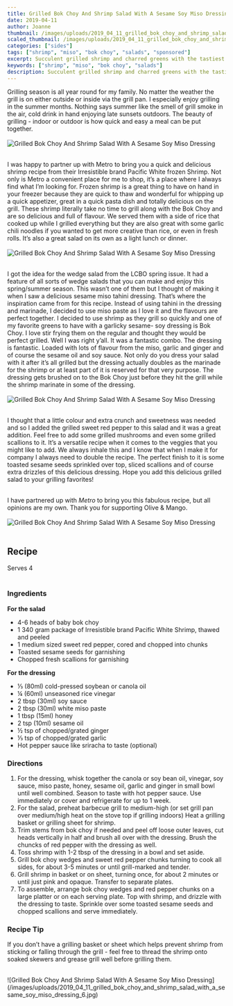 ```yaml
---
title: Grilled Bok Choy And Shrimp Salad With A Sesame Soy Miso Dressing
date: 2019-04-11
author: Joanne
thumbnail: /images/uploads/2019_04_11_grilled_bok_choy_and_shrimp_salad_with_a_sesame_soy_miso_dressing_1.jpg
scaled_thumbnail: /images/uploads/2019_04_11_grilled_bok_choy_and_shrimp_salad_with_a_sesame_soy_miso_dressing_0.jpg
categories: ["sides"]
tags: ["shrimp", "miso", "bok choy", "salads", "sponsored"]
excerpt: Succulent grilled shrimp and charred greens with the tastiest dressing
keywords: ["shrimp", "miso", "bok choy", "salads"]
description: Succulent grilled shrimp and charred greens with the tastiest dressing
---
```


Grilling season is all year round for my family.  No matter the weather the grill is on either outside or inside via the grill pan. I especially enjoy grilling in the summer months. Nothing says summer like the smell of grill smoke in the air, cold drink in hand enjoying late sunsets outdoors. The beauty of grilling - indoor or outdoor is how quick and easy a meal can be put together.
</br>
</br>
![Grilled Bok Choy And Shrimp Salad With A Sesame Soy Miso Dressing](/images/uploads/2019_04_11_grilled_bok_choy_and_shrimp_salad_with_a_sesame_soy_miso_dressing_2.jpg)
</br>
</br>

I was happy to partner up with Metro to bring you a quick and delicious shrimp recipe from their Irresistible brand Pacific White frozen Shrimp. Not only is Metro a convenient place for me to shop, it’s a place where I always find what I’m looking for. Frozen shrimp is a great thing to have on hand in your freezer because they are quick to thaw and wonderful for whipping up a quick appetizer, great in a quick pasta dish and totally delicious on the grill. These shrimp literally take no time to grill along with the Bok Choy and are so delicious and full of flavour.  We served them with a side of rice that cooked up while I grilled everything but they are also great with some garlic chili noodles if you wanted to get more creative than rice, or even in fresh rolls. It’s also a great salad on its own as a light lunch or dinner.
</br>
</br>
![Grilled Bok Choy And Shrimp Salad With A Sesame Soy Miso Dressing](/images/uploads/2019_04_11_grilled_bok_choy_and_shrimp_salad_with_a_sesame_soy_miso_dressing_3.jpg)
</br>
</br>

I got the idea for the wedge salad from the LCBO spring issue. It had a feature of all sorts of wedge salads that you can make and enjoy this spring/summer season. This wasn’t one of them but I thought of making it when I saw a delicious sesame miso tahini dressing. That’s where the inspiration came from for this recipe. Instead of using tahini in the dressing and marinade, I decided to use miso paste as I love it and the flavours are perfect together. I decided to use shrimp as they grill so quickly and one of my favorite greens to have with a garlicky sesame- soy dressing is Bok Choy. I love stir frying them on the regular and thought they would be perfect grilled. Well I was right y’all. It was a fantastic combo. The dressing is fantastic. Loaded with lots of flavour from the miso, garlic and ginger and of course the sesame oil and soy sauce. Not only do you dress your salad with it after it’s all grilled but the dressing actually doubles as the marinade for the shrimp or at least part of it is reserved for that very purpose. The dressing gets brushed on to the Bok Choy just before  they hit the grill while the shrimp marinate in some of the dressing.
</br>
</br>
![Grilled Bok Choy And Shrimp Salad With A Sesame Soy Miso Dressing](/images/uploads/2019_04_11_grilled_bok_choy_and_shrimp_salad_with_a_sesame_soy_miso_dressing_4.jpg)
</br>
</br>

I thought that a little colour and extra crunch and sweetness was needed and so I added the grilled sweet red pepper to this salad and it was a great addition.  Feel free to add some grilled mushrooms and even some grilled scallions to it.  It’s a versatile recipe when it comes to the veggies that you might like to add. We always inhale this and I know that when I make it for company I always need to double the recipe. The perfect finish to it is some toasted sesame seeds sprinkled over top, sliced scallions and of course extra drizzles of this delicious dressing. Hope you add this delicious grilled salad to your grilling favorites!
</br>
</br>

I have partnered up with _Metro_ to bring you this fabulous recipe, but all opinions are my own. Thank you for supporting Olive & Mango. 
</br>
</br>
![Grilled Bok Choy And Shrimp Salad With A Sesame Soy Miso Dressing](/images/uploads/2019_04_11_grilled_bok_choy_and_shrimp_salad_with_a_sesame_soy_miso_dressing_5.jpg)
</br>
</br>

## Recipe
Serves 4
</br>
</br>

### Ingredients

__For the salad__

* <span itemprop="ingredients">4-6  heads of baby bok choy</span>
* <span itemprop="ingredients">1 340 gram package of Irresistible brand Pacific White Shrimp, thawed and peeled </span>
* <span itemprop="ingredients">1 medium sized sweet red pepper, cored and chopped into chunks</span>
* <span itemprop="ingredients">Toasted sesame seeds for garnishing </span>
* <span itemprop="ingredients">Chopped fresh scallions for garnishing </span>

__For the dressing__

* <span itemprop="ingredients">&frac13; (80ml) cold-pressed soybean or canola oil</span>
* <span itemprop="ingredients">&frac14; (60ml) unseasoned rice vinegar </span>
* <span itemprop="ingredients">2 tbsp (30ml) soy sauce</span>
* <span itemprop="ingredients">2 tbsp (30ml) white miso paste </span>
* <span itemprop="ingredients">1 tbsp (15ml) honey</span>
* <span itemprop="ingredients">2 tsp (10ml) sesame oil</span>
* <span itemprop="ingredients">&frac12; tsp of chopped/grated ginger </span>
* <span itemprop="ingredients">&frac13; tsp of chopped/grated garlic</span>
* <span itemprop="ingredients">Hot pepper sauce like sriracha to taste (optional) </span>

### Directions

1. For the dressing, whisk together the canola or soy bean oil, vinegar, soy sauce, miso paste, honey, sesame oil, garlic and ginger in small bowl until well combined. Season to taste with hot pepper sauce. Use immediately or cover and refrigerate for up to 1 week. 
2. For the salad, preheat barbecue grill to medium-high (or set grill pan over medium/high heat on the stove top if grilling indoors) Heat a grilling basket or grilling sheet for shrimp. 
3. Trim stems from bok choy if needed and peel off loose outer leaves, cut heads vertically in half and brush all over with the dressing. Brush the chuncks of red pepper with the dressing as well.
4. Toss shrimp with 1-2 tbsp of the dressing in a bowl and set aside. 
5. Grill bok choy wedges and sweet red pepper chunks turning to cook all sides, for about 3-5 minutes or until grill-marked and tender. 
6. Grill shrimp in basket or on sheet, turning once, for about 2 minutes or until just pink and opaque. Transfer to separate plates. 
7. To assemble, arrange bok choy wedges and red pepper chunks on a large platter or on each serving plate. Top with shrimp, and drizzle with the dressing to taste. Sprinkle over some toasted sesame seeds and chopped scallions and serve immediately.

### Recipe Tip
If you don’t have a grilling basket or sheet which helps prevent shrimp from sticking or falling through the grill - feel free to thread the shrimp onto soaked skewers and grease grill well before grilling them.

</br>
![Grilled Bok Choy And Shrimp Salad With A Sesame Soy Miso Dressing](/images/uploads/2019_04_11_grilled_bok_choy_and_shrimp_salad_with_a_sesame_soy_miso_dressing_6.jpg)
